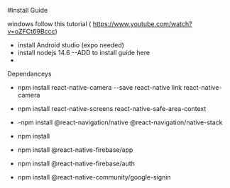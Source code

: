 #Install Guide


windows follow this tutorial ( https://www.youtube.com/watch?v=oZFCt69Bccc)
  - install Android studio (expo needed)
  - install nodejs 14.6
  --ADD to install guide here
  -  
Dependanceys 
- npm install react-native-camera --save react-native link react-native-camera

- npm install react-native-screens react-native-safe-area-context
- -npm install @react-navigation/native @react-navigation/native-stack
- npm install
- npm install @react-native-firebase/app
- npm install @react-native-firebase/auth
- npm install @react-native-community/google-signin